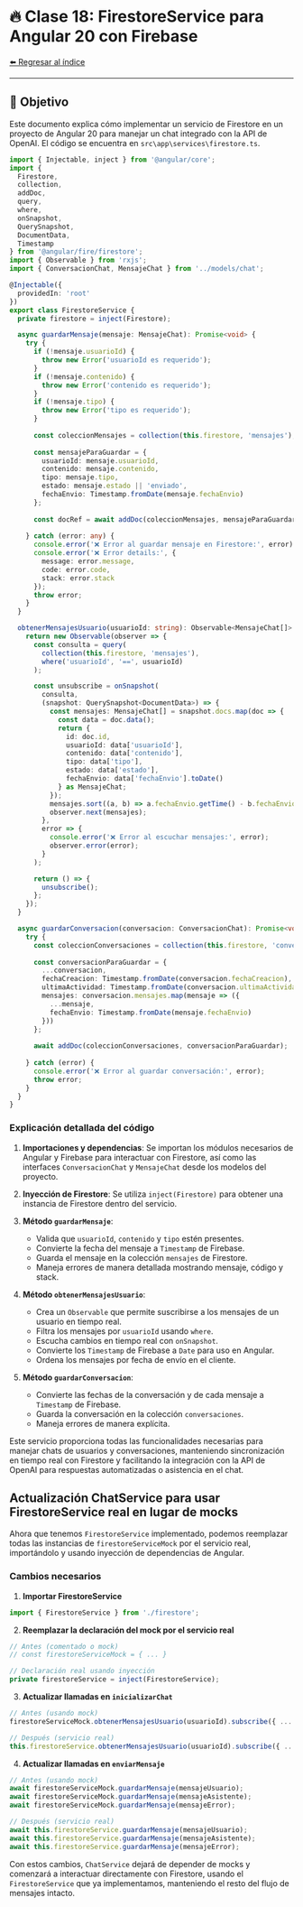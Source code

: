 # 🔥 Clase 18: FirestoreService para Angular 20 con Firebase

[⬅️ Regresar al índice](../README.md)

---

## 🎯 Objetivo
Este documento explica cómo implementar un servicio de Firestore en un proyecto de Angular 20 para manejar un chat integrado con la API de OpenAI. El código se encuentra en `src\app\services\firestore.ts`.

```typescript
import { Injectable, inject } from '@angular/core';
import {
  Firestore,
  collection,
  addDoc,
  query,
  where,
  onSnapshot,
  QuerySnapshot,
  DocumentData,
  Timestamp
} from '@angular/fire/firestore';
import { Observable } from 'rxjs';
import { ConversacionChat, MensajeChat } from '../models/chat';

@Injectable({
  providedIn: 'root'
})
export class FirestoreService {
  private firestore = inject(Firestore);

  async guardarMensaje(mensaje: MensajeChat): Promise<void> {
    try {
      if (!mensaje.usuarioId) {
        throw new Error('usuarioId es requerido');
      }
      if (!mensaje.contenido) {
        throw new Error('contenido es requerido');
      }
      if (!mensaje.tipo) {
        throw new Error('tipo es requerido');
      }
      
      const coleccionMensajes = collection(this.firestore, 'mensajes');
      
      const mensajeParaGuardar = {
        usuarioId: mensaje.usuarioId,
        contenido: mensaje.contenido,
        tipo: mensaje.tipo,
        estado: mensaje.estado || 'enviado',
        fechaEnvio: Timestamp.fromDate(mensaje.fechaEnvio)
      };
      
      const docRef = await addDoc(coleccionMensajes, mensajeParaGuardar);
      
    } catch (error: any) {
      console.error('❌ Error al guardar mensaje en Firestore:', error);
      console.error('❌ Error details:', {
        message: error.message,
        code: error.code,
        stack: error.stack
      });
      throw error;
    }
  }

  obtenerMensajesUsuario(usuarioId: string): Observable<MensajeChat[]> {
    return new Observable(observer => {
      const consulta = query(
        collection(this.firestore, 'mensajes'),
        where('usuarioId', '==', usuarioId)
      );

      const unsubscribe = onSnapshot(
        consulta,
        (snapshot: QuerySnapshot<DocumentData>) => {
          const mensajes: MensajeChat[] = snapshot.docs.map(doc => {
            const data = doc.data();
            return {
              id: doc.id,
              usuarioId: data['usuarioId'],
              contenido: data['contenido'],
              tipo: data['tipo'],
              estado: data['estado'],
              fechaEnvio: data['fechaEnvio'].toDate()
            } as MensajeChat;
          });
          mensajes.sort((a, b) => a.fechaEnvio.getTime() - b.fechaEnvio.getTime());
          observer.next(mensajes);
        },
        error => {
          console.error('❌ Error al escuchar mensajes:', error);
          observer.error(error);
        }
      );

      return () => {
        unsubscribe();
      };
    });
  }

  async guardarConversacion(conversacion: ConversacionChat): Promise<void> {
    try {
      const coleccionConversaciones = collection(this.firestore, 'conversaciones');
      
      const conversacionParaGuardar = {
        ...conversacion,
        fechaCreacion: Timestamp.fromDate(conversacion.fechaCreacion),
        ultimaActividad: Timestamp.fromDate(conversacion.ultimaActividad),
        mensajes: conversacion.mensajes.map(mensaje => ({
          ...mensaje,
          fechaEnvio: Timestamp.fromDate(mensaje.fechaEnvio)
        }))
      };
      
      await addDoc(coleccionConversaciones, conversacionParaGuardar);
      
    } catch (error) {
      console.error('❌ Error al guardar conversación:', error);
      throw error;
    }
  }
}
```

### Explicación detallada del código

1. **Importaciones y dependencias**: Se importan los módulos necesarios de Angular y Firebase para interactuar con Firestore, así como las interfaces `ConversacionChat` y `MensajeChat` desde los modelos del proyecto.

2. **Inyección de Firestore**: Se utiliza `inject(Firestore)` para obtener una instancia de Firestore dentro del servicio.

3. **Método `guardarMensaje`**:
   - Valida que `usuarioId`, `contenido` y `tipo` estén presentes.
   - Convierte la fecha del mensaje a `Timestamp` de Firebase.
   - Guarda el mensaje en la colección `mensajes` de Firestore.
   - Maneja errores de manera detallada mostrando mensaje, código y stack.

4. **Método `obtenerMensajesUsuario`**:
   - Crea un `Observable` que permite suscribirse a los mensajes de un usuario en tiempo real.
   - Filtra los mensajes por `usuarioId` usando `where`.
   - Escucha cambios en tiempo real con `onSnapshot`.
   - Convierte los `Timestamp` de Firebase a `Date` para uso en Angular.
   - Ordena los mensajes por fecha de envío en el cliente.

5. **Método `guardarConversacion`**:
   - Convierte las fechas de la conversación y de cada mensaje a `Timestamp` de Firebase.
   - Guarda la conversación en la colección `conversaciones`.
   - Maneja errores de manera explícita.

Este servicio proporciona todas las funcionalidades necesarias para manejar chats de usuarios y conversaciones, manteniendo sincronización en tiempo real con Firestore y facilitando la integración con la API de OpenAI para respuestas automatizadas o asistencia en el chat.

## Actualización ChatService para usar FirestoreService real en lugar de mocks

Ahora que tenemos `FirestoreService` implementado, podemos reemplazar todas las instancias de `firestoreServiceMock` por el servicio real, importándolo y usando inyección de dependencias de Angular.

### Cambios necesarios

1. **Importar FirestoreService**
```typescript
import { FirestoreService } from './firestore';
```

2. **Reemplazar la declaración del mock por el servicio real**
```typescript
// Antes (comentado o mock)
// const firestoreServiceMock = { ... }

// Declaración real usando inyección
private firestoreService = inject(FirestoreService);
```

3. **Actualizar llamadas en `inicializarChat`**
```typescript
// Antes (usando mock)
firestoreServiceMock.obtenerMensajesUsuario(usuarioId).subscribe({ ... });

// Después (servicio real)
this.firestoreService.obtenerMensajesUsuario(usuarioId).subscribe({ ... });
```

4. **Actualizar llamadas en `enviarMensaje`**
```typescript
// Antes (usando mock)
await firestoreServiceMock.guardarMensaje(mensajeUsuario);
await firestoreServiceMock.guardarMensaje(mensajeAsistente);
await firestoreServiceMock.guardarMensaje(mensajeError);

// Después (servicio real)
await this.firestoreService.guardarMensaje(mensajeUsuario);
await this.firestoreService.guardarMensaje(mensajeAsistente);
await this.firestoreService.guardarMensaje(mensajeError);
```

Con estos cambios, `ChatService` dejará de depender de mocks y comenzará a interactuar directamente con Firestore, usando el `FirestoreService` que ya implementamos, manteniendo el resto del flujo de mensajes intacto.

